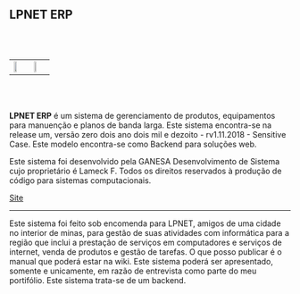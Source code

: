 ## LPNET ERP
 <br><br>
<table>
<tr>
  <td><img src="https://s5.postimg.cc/8x2ghebnb/ganesha.png" width="50%" style="margin-auto:0" ></td>
  <td><img src="https://s5.postimg.cc/r15h1l6mf/Logo-_Lpnet2.png" width="40%" style="margin-auto:0"></td>
</tr>  
</table>
    <br><br>
 
**LPNET ERP** é um sistema de gerenciamento de produtos, equipamentos para manuenção e planos de banda larga. Este sistema encontra-se na release um, versão zero dois ano dois mil e dezoito - rv1.11.2018 - Sensitive Case. Este modelo encontra-se como Backend para soluções web.

Este sistema foi desenvolvido pela GANESA Desenvolvimento de Sistema cujo proprietário é Lameck F. Todos os direitos reservados à produção de código para sistemas computacionais.

[Site](https://eufreela.github.io/ganesa_lpnet/)

<hr>
Este sistema foi feito sob encomenda para LPNET, amigos de uma cidade no interior de minas, para gestão de suas atividades com informática para a região que inclui a prestação de serviços em computadores e serviços de internet, venda de produtos e gestão de tarefas. O que posso  publicar é o manual que poderá estar na wiki.
Este sistema poderá ser apresentado, somente e unicamente, em razão de entrevista como parte do meu portifólio. Este sistema trata-se de um backend.
